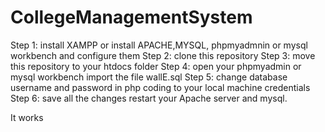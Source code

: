 # CollegeManagementSystem
Step 1:
  install XAMPP or 
  install APACHE,MYSQL, phpmyadmnin or mysql workbench and configure them
Step 2:
  clone this repository
Step 3:
  move this repository to your htdocs folder
Step 4:
  open your phpmyadmin or mysql workbench
  import the file wallE.sql
Step 5:
  change database username and password in php coding to your local machine credentials
Step 6: 
  save all the changes restart your Apache server and mysql. 

It works
